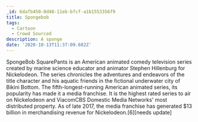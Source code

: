 ```yaml
---
_id: 6dafb450-0d48-11eb-bfcf-a1b1553356f9
title: Spongebob
tags:
  - Cartoon
  - Crowd Sourced
description: A sponge
date: '2020-10-13T11:37:09.602Z'
---
```

SpongeBob SquarePants is an American animated comedy television series created by marine science educator and animator Stephen Hillenburg for Nickelodeon. The series chronicles the adventures and endeavors of the title character and his aquatic friends in the fictional underwater city of Bikini Bottom. The fifth-longest-running American animated series, its popularity has made it a media franchise. It is the highest rated series to air on Nickelodeon and ViacomCBS Domestic Media Networks' most distributed property. As of late 2017, the media franchise has generated $13 billion in merchandising revenue for Nickelodeon.[6][needs update]
